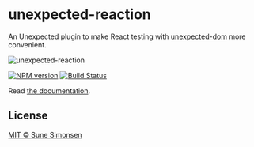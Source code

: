# unexpected-reaction

An Unexpected plugin to make React testing with [unexpected-dom](https://unexpected.js.org/unexpected-dom/) more convenient.

![unexpected-reaction](https://media.giphy.com/media/l46CwgcMQr6Si3uGk/giphy.gif)

[![NPM version](https://badge.fury.io/js/unexpected-reaction.svg)](http://badge.fury.io/js/unexpected-reaction)
[![Build Status](https://travis-ci.org/unexpectedjs/unexpected-reaction.svg?branch=master)](https://travis-ci.org/unexpectedjs/unexpected-reaction)

Read [the documentation](https://unexpectedjs.github.io/unexpected-reaction/).

## License

[MIT © Sune Simonsen](./LICENSE)
